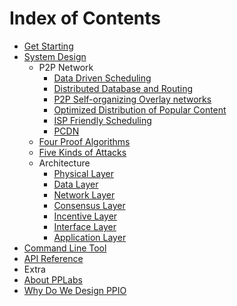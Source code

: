 # Index of Contents
- [Get Starting](./Get_Starting.md)
- [System Design](./System_Design/Readme.md)
  - P2P Network
    - [Data Driven Scheduling](./System_Design/P2P_Network/Data_Driven_Scheduling.md)
    - [Distributed Database and Routing](./System_Design/P2P_Network/Distributed_Database_and_Routing.md)
    - [P2P Self-organizing Overlay networks](./System_Design/P2P_Network/P2P_Self_Organizing_Overlay_Network.md)
    - [Optimized Distribution of Popular Content](./System_Design/P2P_Network/Optimized_Distribution_of_Popular_Content.md)
    - [ISP Friendly Scheduling](./System_Design/P2P_Network/ISP_Friendly_Scheduling.md)
    - [PCDN](./System_Design/P2P_Network/PCDN.md)
  - [Four Proof Algorithms](./System_Design/Four_Proof_Algorithms.md)
  - [Five Kinds of Attacks](./System_Design/Five_Kinds_of_Attacks.md)
  - Architecture
    - [Physical Layer](./System_Design/Architecture/1_Physical_Layer.md)
    - [Data Layer](./System_Design/Architecture/2_Data_Layer.md)
    - [Network Layer](./System_Design/Architecture/3_Network_Layer.md)
    - [Consensus Layer](./System_Design/Architecture/4_Consensus_Layer.md)
    - [Incentive Layer](./System_Design/Architecture/5_Incentive_Layer.md)
    - [Interface Layer](./System_Design/Architecture/6_Interface_Layer.md)
    - [Application Layer](./System_Design/Architecture/7_Application_Layer.md)
- [Command Line Tool]()
- [API Reference]()
- Extra
 - [About PPLabs](./Extra/About_PPLabs.md)
 - [Why Do We Design PPIO](./Extra/Why_Do_Want_To_Design_PPIO.md)
